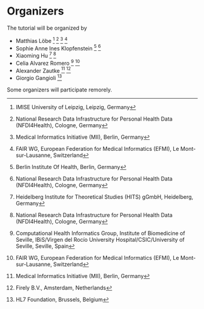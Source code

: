 # Organizers

The tutorial will be organized by

- Matthias Löbe [^1] [^2] [^3] [^4]
- Sophie Anne Ines Klopfenstein [^5] [^2]
- Xiaoming Hu [^6] [^2]
- Celia Alvarez Romero [^7] [^4]
- Alexander Zautke [^3] [^8]
- Giorgio Gangioli [^9]

Some organizers will participate remorely.

[^1]: IMISE University of Leipzig, Leipzig, Germany
[^2]: National Research Data Infrastructure for Personal Health Data (NFDI4Health), Cologne, Germany
[^3]: Medical Informatics Initiative (MII), Berlin, Germany
[^4]: FAIR WG, European Federation for Medical Informatics (EFMI), Le Mont-sur-Lausanne, Switzerland
[^5]: Berlin Institute Of Health, Berlin, Germany
[^6]: Heidelberg Institute for Theoretical Studies (HITS) gGmbH, Heidelberg, Germany
[^7]: Computational Health Informatics Group, Institute of Biomedicine of Seville, IBiS/Virgen del Rocío University Hospital/CSIC/University of Seville, Seville, Spain
[^8]: Firely B.V., Amsterdam, Netherlands
[^9]: HL7 Foundation, Brussels, Belgium
